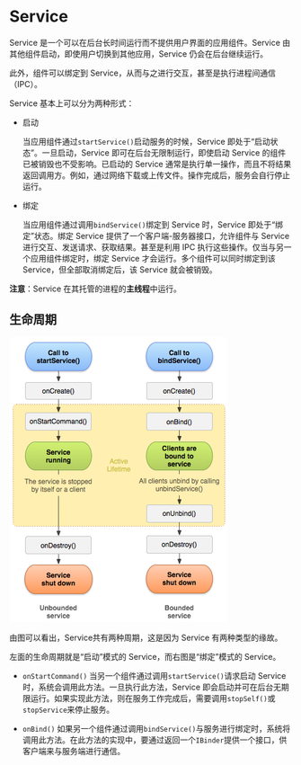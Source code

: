 # Service

Service 是一个可以在后台长时间运行而不提供用户界面的应用组件。Service 由其他组件启动，即使用户切换到其他应用，Service 仍会在后台继续运行。

此外，组件可以绑定到 Service，从而与之进行交互，甚至是执行进程间通信（IPC）。

Service 基本上可以分为两种形式：

* 启动

  当应用组件通过`startService()`启动服务的时候，Service 即处于“启动状态”。一旦启动，Service 即可在后台无限制运行，即使启动 Service 的组件已被销毁也不受影响。已启动的 Service 通常是执行单一操作，而且不将结果返回调用方。例如，通过网络下载或上传文件。操作完成后，服务会自行停止运行。

* 绑定

  当应用组件通过调用`bindService()`绑定到 Service 时，Service 即处于“绑定”状态。绑定 Service 提供了一个客户端-服务器接口，允许组件与 Service 进行交互、发送请求、获取结果。甚至是利用 IPC 执行这些操作。仅当与另一个应用组件绑定时，绑定 Service 才会运行。多个组件可以同时绑定到该 Service，但全部取消绑定后，该 Service 就会被销毁。

**注意**：Service 在其托管的进程的**主线程**中运行。

## 生命周期

![生命周期](../Resources/service_lifecycle.png)

由图可以看出，Service共有两种周期，这是因为 Service 有两种类型的缘故。

左面的生命周期就是“启动”模式的 Service，而右图是“绑定”模式的 Service。

* `onStartCommand()` 当另一个组件通过调用`startService()`请求启动 Service 时，系统会调用此方法。一旦执行此方法，Service 即会启动并可在后台无期限运行。如果实现此方法，则在服务工作完成后，需要调用`stopSelf()`或`stopService`来停止服务。

* `onBind()`  如果另一个组件通过调用`bindService()`与服务进行绑定时，系统将调用此方法。在此方法的实现中，要通过返回一个`IBinder`提供一个接口，供客户端来与服务端进行通信。
